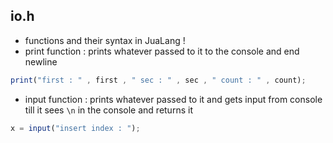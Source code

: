 ## io.h
- functions and their syntax in JuaLang !
- print function : prints whatever passed to it to the console and end newline
```javascript
print("first : " , first , " sec : " , sec , " count : " , count);
```
- input function : prints whatever passed to it and gets input from console till it sees `\n` in the console and returns it
```javascript
x = input("insert index : ");
```